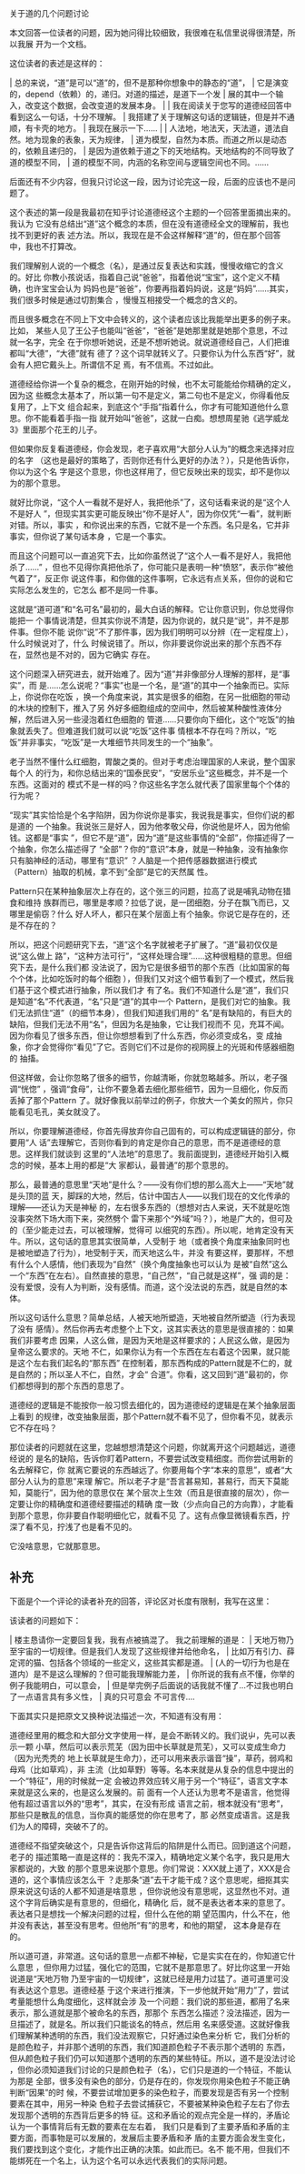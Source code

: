     
关于道的几个问题讨论

本文回答一位读者的问题，因为她问得比较细致，我很难在私信里说得很清楚，所以我展
开为一个文档。

这位读者的表述是这样的：

  | 总的来说，“道”是可以“道”的，但不是那种你想象中的静态的“道”，
  | 它是演变的，depend（依赖）的，递归。对道的描述，是道下一个发
  | 展的其中一个输入，改变这个数据，会改变道的发展本身。
  |
  | 我在阅读关于您写的道德经回答中看到这么一句话，十分不理解。
  | 我搭建了关于理解这句话的逻辑链，但是并不通顺，有卡壳的地方。
  | 我现在展示一下……
  |
  | 人法地，地法天，天法道，道法自然。地为现象的表象，天为规律，
  | 道为模型，自然为本质。而道之所以是动态的，依赖且递归的，
  | 是因为道依赖于道之下的天地结构。天地结构的不同导致了道的模型不同，
  | 道的模型不同，内涵的名称空间与逻辑空间也不同。……

后面还有不少内容，但我只讨论这一段，因为讨论完这一段，后面的应该也不是问题了。

这个表述的第一段是我最初在知乎讨论道德经这个主题的一个回答里面摘出来的。我认为
它没有总结出“道”这个概念的本质，但在没有道德经全文的理解前，我也找不到更好的表
述方法。所以，我现在是不会这样解释“道”的，但在那个回答中，我也不打算改。

我们理解别人说的一个概念（名），是通过反复表达和实践，慢慢收缩它的含义的。好比
你教小孩说话，指着自己说“爸爸”，指着他说“宝宝”，这个定义不精确，也许宝宝会认为
妈妈也是“爸爸”，你要再指着妈妈说，这是“妈妈”……其实，我们很多时候是通过切割集合
，慢慢互相接受一个概念的含义的。

而且很多概念在不同上下文中会转义的，这个读者应该比我能举出更多的例子来。比如，
某些人见了王公子也能叫“爸爸”，“爸爸”是她那里就是她那个意思，不过就一名字，完全
在于你想听她说，还是不想听她说。就说道德经自己，人们把谁都叫“大德”，“大德”就有
德了？这个词早就转义了。只要你认为什么东西“好”，就会有人把它戴头上。所谓信不足
焉，有不信焉。不过如此。

道德经给你讲一个复杂的概念，在刚开始的时候，也不太可能能给你精确的定义，因为这
些概念太基本了，所以第一句不是定义，第二句也不是定义，你得看他反复用了，上下文
组合起来，到底这个“手指”指着什么，你才有可能知道他什么意思。你不能看着手指一指
就开始叫“爸爸”，这就一白痴。想想周星驰《逃学威龙3》里面那个花王的儿子。

但如果你反复看道德经，你会发现，老子喜欢用“大部分人认为”的概念来选择对应的名字
（这也是最好的策略了，否则你还有什么更好的办法？），只是他告诉你，你以为这个名
字是这个意思，你也这样用了，但它反映出来的现实，却不是你以为的那个意思。

就好比你说，“这个人一看就不是好人，我把他杀”了，这句话看来说的是“这个人不是好人
”，但现实其实更可能反映出“你不是好人”，因为你仅凭“一看”，就判断对错。所以，事实
，和你说出来的东西，它就不是一个东西。名只是名，它并非事实，但你说了某句话本身
，它是一个事实。

而且这个问题可以一直追究下去，比如你虽然说了“这个人一看不是好人，我把他杀了……”
，但也不见得你真把他杀了，你可能只是表明一种“愤怒”，表示你“被他气着了”，反正你
说这件事，和你做的这件事啊，它永远有点关系，但你的说和它实际怎么发生的，它怎么
都不是同一件事。

这就是“道可道”和“名可名”最初的，最大白话的解释。它让你意识到，你总觉得你能把一
个事情说清楚，但其实你说不清楚，因为你说的，就只是“说”，并不是那件事。但你不能
说你“说”不了那件事，因为我们明明可以分辨（在一定程度上），什么时候说对了，什么
时候说错了。所以，你非要说你说出来的那个东西不存在，显然也是不对的，因为它确实
存在。

这个问题深入研究进去，就开始难了。因为“道”并非像部分人理解的那样，是“事实”，而
是……怎么说呢？“事实”也是一个名，是“道”的其中一个抽象而已。实际上，你说你在吃饭
，换一个角度来说，其实是很多的细胞，在另一批细胞的带动的木块的控制下，推入了另
外好多细胞组成的空间中，然后被某种酸性液体分解，然后进入另一些浸泡着红色细胞的
管道……只要你向下细化，这个“吃饭”的抽象就丢失了。但难道我们就可以说“吃饭”这件事
情根本不存在吗？所以，“吃饭”并非事实，“吃饭”是一大堆细节共同发生的一个“抽象”。

老子当然不懂什么红细胞，胃酸之类的。但对于考虑治理国家的人来说，整个国家每个人
的行为，和你总结出来的“国泰民安”，“安居乐业”这些概念，并不是一个东西。这面对的
模式不是一样的吗？你这些名字怎么就代表了国家里每个个体的行为呢？

“现实”其实恰恰是个名字陷阱，因为你说你是事实，我说我是事实，但你们说的都是道的
一个抽象。我说张三是好人，因为他孝敬父母，你说他是坏人，因为他偷钱。这都是“事实
”，但它不是“道”，因为“道”是这些事情的“全部”，你描述得了一个抽象，你怎么描述得了
“全部”？你的“意识”本身，就是一种抽象，没有抽象你只有脑神经的活动，哪里有“意识”
？人脑是一个把传感器数据进行模式（Pattern）抽取的机械，拿不到“全部”是它的天然属
性。

Pattern只在某种抽象层次上存在的，这个张三的问题，拉高了说是哺乳动物在猎食和维持
族群而已，哪里是孝顺？拉低了说，是一团细胞，分子在飘飞而已，又哪里是偷窃？什么
好人坏人，都只在某个层面上有个抽象。你说它是存在的，还是不存在的？

所以，把这个问题研究下去，“道”这个名字就被老子扩展了。“道”最初仅仅是说“这么做上
路”，“这种方法可行”，“这样处理合理”……这种很粗糙的意思。但细究下去，是什么我们都
没法说了，因为它是很多细节的那个东西（比如国家的每个个体，比如吃饭时的每个细胞
），但我们又对这个细节看到了一个模式，然后我们基于这个模式进行抽象，所以我们才
有了名。我们不知道什么是“道”，我们只是知道“名”不代表道，“名”只是“道”的其中一个
Pattern，是我们对它的抽象。我们无法抓住“道”（的细节本身），但我们知道我们用的“
名”是有缺陷的，有巨大的缺陷，但我们无法不用“名”，但因为名是抽象，它让我们视而不
见，充耳不闻。因为你看见了很多东西，但让你想想看到了什么东西，你必须变成名，变
成抽象，你才会觉得你“看见”了它。否则它们不过是你的视网膜上的光斑和传感器细胞的
抽搐。

但这样做，会让你忽略了很多的细节，你越清晰，你就忽略越多。所以，老子强调“恍惚”
，强调“食母”，让你不要急着去细化那些细节，因为一旦细化，你反而丢掉了那个Pattern
了。就好像我以前举过的例子，你放大一个美女的照片，你只能看见毛孔，美女就没了。

所以，你要理解道德经，你首先得放弃你自己固有的，可以构成逻辑链的部分，你要用“人
话”去理解它，否则你看到的肯定是你自己的意思，而不是道德经的意思。这样我们就谈到
这里的“人法地”的意思了。我前面提到，道德经开始引入概念的时候，基本上用的都是“大
家都认，最普通”的那个意思的。

那么，最普通的意思里“天地”是什么？——没有你们想的那么高大上——“天地”就是头顶的蓝
天，脚踩的大地，然后，估计中国古人——以我们现在的文化传承的理解——还认为天是神秘
的，左右很多东西的（想想对古人来说，天不就是吃饱没事突然下场大雨下来，突然劈个
雷下来那个“外域”吗？），地是广大的，但可及的（至少能走过去，可以被理解，觉得可
以细究的东西）。所以呢，地肯定没有天牛。所以，这句话的意思其实很简单，人受制于
地（或者换个角度来抽象同时也是被地塑造了行为），地受制于天，而天地这么牛，并没
有要这样，要那样，不想有什么个人感情，他们表现为“自然”（换个角度抽象也可以认为
是被“自然”这么一个“东西”在左右）。自然直接的意思，“自己然”，“自己就是这样”，强
调的是：没有爱恨，没有人为判断，没有感情。而道，这个没法说的东西，就是自然的本
体。

所以这句话什么意思？简单总结，人被天地所塑造，天地被自然所塑造（行为表现了没有
感情）。然后你再去考虑整个上下文，这其实表达的意思是很直接的：如果我们非要考虑
因果，人这么做，是因为天地是这样要求的；人民这么做，是因为皇帝这么要求的。天地
不仁，如果你认为有一个东西在左右着这个因果，就只能是这个左右我们起名的“那东西”
在控制着，那东西构成的Pattern就是不仁的，就是自然的；所以圣人不仁，自然，才会“
合道”。你看，这又回到“道”最初的，你们都想得到的那个东西的意思了。

道德经的逻辑是不能按你一般习惯去细化的，因为道德经的逻辑是在某个抽象层面上看到
的规律，改变抽象层面，那个Pattern就不看不见了，但你看不见，就表示它不存在吗？

那位读者的问题就在这里，您越想想清楚这个问题，你就离开这个问题越远，道德经说的
是名的缺陷，告诉你盯着Pattern，不要尝试改变精细度。而你尝试用新的名去解释它，你
就离它要说的东西越远了。你要用每个字“本来的意思”，或者“大部分人认为的意思”来理
解它。所以老子才是“吾言甚易知，甚易行，而天下莫能知，莫能行”，因为他的意思仅在
某个层次上生效（而且是很直接的层次），你一定要让你的精确度和道德经要描述的精确
度一致（少点向自己的方向靠），才能看到那个意思，你非要自作聪明细化它，就看不见
了。这有点像显微镜看东西，拧深了看不见，拧浅了也是看不见的。

它没啥意思，它就那意思。

## 补充
下面是个一个评论的读者补充的回答，评论区对长度有限制，我写在这里：

该读者的问题如下：

  | 楼主恳请你一定要回复我，我有点被搞混了。 我之前理解的道是：
  | 天地万物乃至宇宙的一切规律。但是我们人发现了这些规律并给他命名，
  | 比如万有引力、薛定谔的猫、包括各个领域的一些定义，这些其实都是道。
  | (人的一切行为也是在道内）是不是这么理解的？但可能我理解能力差，
  | 你所说的我有点不懂，你举的例子我能明白，可以意会，
  | 但是举完例子后面说的话我就不懂了...不过我也明白了一点语言具有多义性，
  | 真的只可意会 不可言传....

下面其实只是把原文又换种说法描述一次，不知道有没有用：

道德经里用的概念和大部分文字使用一样，是会不断转义的。我们说屮，先可以表示一颗
小草，然后可以表示荒芜（因为田中长草就是荒芜），又可以变成生命力（因为光秃秃的
地上长草就是生命力），还可以用来表示谐音“操”，草药，弱鸡和母鸡（比如草鸡），非
主流（比如草野）等等。名本来就是从复杂的信息中提出的一个“特征”，用的时候就一定
会被边界效应转义用于另一个“特征”，语言文字本来就是这么来的，也是这么发展的。前
面有一个人还认为思考不是语言，他觉得他有超过语言以外的“思考”，其实，在没有形成
语言之前，根本就没有“思考”，那些只是散乱的信息，当你真的能感觉的你在思考了，那
必然变成语言。这是我们为人的障碍，突破不了的。

道德经不指望突破这个，只是告诉你这背后的陷阱是什么而已。回到道这个问题，老子的
描述策略一直是这样的：我先不深入，精确地定义某个名字，我只是用大家都说的，大致
的那个意思来说那个意思。你们常说：XXX就上道了，XXX是合道的，这个事情应该怎么干
？走那条“道”去干才能干成？这个意思呢，细抠其实原来说这句话的人都不知道是啥意思
，但你说他没有意思呢，这显然也不对。道这个字背后确实是有意思的，但细化，精确化
后，就不是表达者本来的意思了。表达者只是想找一个解决问题的过程，但什么在他的期
望范围内，什么不在，他并没有表达，甚至没有思考。但他所“有”的思考，和他的期望，
这本身是存在的。

所以道可道，非常道。这句话的意思一点都不神秘，它是实实在在的，你知道它什么意思
，但你用力过猛，强化它的范围，它就不是那意思了。好比你这里一开始说道是“天地万物
乃至宇宙的一切规律”，这就已经是用力过猛了。道可道里可没有表达这个意思。道德经基
于这个来进行推演，下一步他就开始“用力”了，尝试考量能想什么角度细化，这样就会涉
及一个问题：我们说的那些道，都用了名来表示，那么道就是那个被命名的东西，那那个
东西怎么描述？没法描述，因为一旦描述了，就是名。所以我们只能谈名的特点，然后用
名来感受道。这就好像我们理解某种透明的东西，我们没法观察它，只好通过染色来分析
它，我们分析的是颜色粒子，并非那个透明的东西，我们知道颜色粒子不表示那个透明的
东西，但从颜色粒子我们仍可以知道那个透明的东西的某些特征。所以，道不是没法讨论
，但你必须知道我们讨论的只是颜色粒子（名），它们只是道的一个特征，不能认为那是
全部，很多没有染色的部分，仍是存在的，你发现你用染色粒子不能正确判断“因果”的时
候，不要尝试增加更多的染色粒子，而要发现是否有另一个控制要素在其中，用另一种染
色粒子去尝试捕获它，不要被某种染色粒子左右了你去发现那个透明的东西背后更多的特
征。这和矛盾论的观点完全是一样的，矛盾论认为一个事情背后有无数的要素在左右着，
我们只是看到了主要矛盾和矛盾的主要方面，而事物是可以发展的，发展后主要矛盾和矛
盾的主要方面会发生变化，我们要找到这个变化，才能作出正确的决策。如此而已。名不
能不用，但我们不能绑死在一个名上，认为这个名可以永远代表我们的实际问题。
